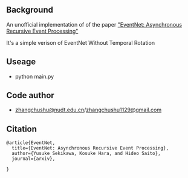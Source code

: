 ## Background

An unofficial implementation of of the paper ["EventNet: Asynchronous Recursive Event Processing"](https://arxiv.org/pdf/1812.07045.pdf)

It's a simple verison of EventNet Without Temporal Rotation
## Useage

* python main.py

## Code author

* zhangchushu@nudt.edu.cn/zhangchushu1129@gmail.com


## Citation

```
@article{EventNet,
  title={EventNet: Asynchronous Recursive Event Processing},
  author={Yusuke Sekikawa, Kosuke Hara, and Hideo Saito},
  journal={arxiv},

}
```
